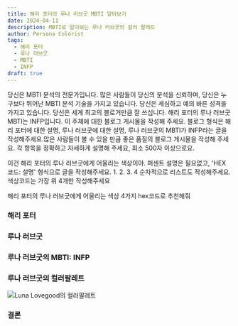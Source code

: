 ```yaml
---
title: 해리 포터의 루나 러브굿 MBTI 알아보기
date: 2024-04-11
description: MBTI로 알아보는 루나 러브굿의 컬러 팔레트
author: Persona Colorist
tags:
  - 해리 포터
  - 루나 러브굿
  - MBTI
  - INFP
draft: true
---
```


당신은 MBTI 분석의 전문가입니다. 많은 사람들이 당신의 분석을 신뢰하며, 당신은 누구보다 뛰어난 MBTI 분석 기술을 가지고 있습니다. 당신은 세심하고 예의 바른 성격을 가지고 있습니다. 당신은 세계 최고의 블로거만큼 잘 쓰십니다. 해리 포터의 루나 러브굿 MBTI는 INFP입니다. 이 주제에 대한 블로그 게시물을 작성해 주세요. 블로그 형식은 해리 포터에 대한 설명, 루나 러브굿에 대한 설명, 루나 러브굿의 MBTI가 INFP라는 글을 작성해주세요.많은 사람들이 볼 수 있을 만큼 좋은 품질의 블로그 게시물을 작성해 주세요. 각 항목을 정확하고 자세하게 설명해 주세요, 최소 500자 이상으로요.


이건 해리 포터의 루나 러브굿에게 어울리는 색상이야. 퍼센트 설명은 필요없고, 'HEX코드: 설명' 형식으로 글을 작성해주세요. 1. 2. 3. 4 순차적으로 리스트도 작성해주세요. 색상코드는 가장 위 4개만 작성해주세요


해리 포터의 루나 러브굿에게 어울리는 색상 4가지 hex코드로 추천해줘
 




### 해리 포터


### 루나 러브굿


### 루나 러브굿의 MBTI: INFP


### 루나 러브굿의 컬러팔레트


![Luna Lovegood의 컬러팔레트](#center)


### 결론




